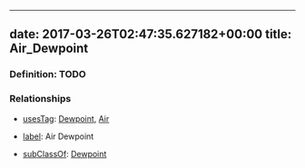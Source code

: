 
---
date: 2017-03-26T02:47:35.627182+00:00
title: Air_Dewpoint
---
### Definition: TODO

### Relationships

* [usesTag](https://brickschema.org/schema/1.0/BrickFrame#usesTag): [Dewpoint](https://brickschema.org/schema/1.0/BrickTag#Dewpoint), [Air](https://brickschema.org/schema/1.0/BrickTag#Air)

* [label](http://www.w3.org/2000/01/rdf-schema#label): Air Dewpoint

* [subClassOf](http://www.w3.org/2000/01/rdf-schema#subClassOf): [Dewpoint](https://brickschema.org/schema/1.0/Brick#Dewpoint)
